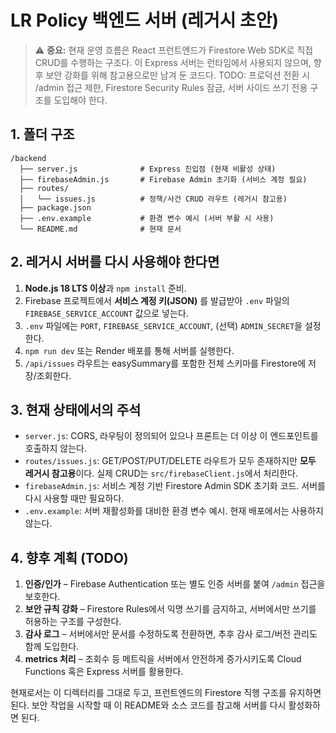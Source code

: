 # LR Policy 백엔드 서버 (레거시 초안)

> ⚠️ **중요:** 현재 운영 흐름은 React 프런트엔드가 Firestore Web SDK로 직접 CRUD를 수행하는 구조다. 이 Express 서버는 런타임에서 사용되지 않으며, 향후 보안 강화를 위해 참고용으로만 남겨 둔 코드다. TODO: 프로덕션 전환 시 /admin 접근 제한, Firestore Security Rules 잠금, 서버 사이드 쓰기 전용 구조를 도입해야 한다.

## 1. 폴더 구조

```
/backend
  ├── server.js              # Express 진입점 (현재 비활성 상태)
  ├── firebaseAdmin.js       # Firebase Admin 초기화 (서비스 계정 필요)
  ├── routes/
  │   └── issues.js          # 정책/사건 CRUD 라우트 (레거시 참고용)
  ├── package.json
  ├── .env.example           # 환경 변수 예시 (서버 부활 시 사용)
  └── README.md              # 현재 문서
```

## 2. 레거시 서버를 다시 사용해야 한다면

1. **Node.js 18 LTS 이상**과 `npm install` 준비.
2. Firebase 프로젝트에서 **서비스 계정 키(JSON)** 를 발급받아 `.env` 파일의 `FIREBASE_SERVICE_ACCOUNT` 값으로 넣는다.
3. `.env` 파일에는 `PORT`, `FIREBASE_SERVICE_ACCOUNT`, (선택) `ADMIN_SECRET`을 설정한다.
4. `npm run dev` 또는 Render 배포를 통해 서버를 실행한다.
5. `/api/issues` 라우트는 easySummary를 포함한 전체 스키마를 Firestore에 저장/조회한다.

## 3. 현재 상태에서의 주석

- `server.js`: CORS, 라우팅이 정의되어 있으나 프론트는 더 이상 이 엔드포인트를 호출하지 않는다.
- `routes/issues.js`: GET/POST/PUT/DELETE 라우트가 모두 존재하지만 **모두 레거시 참고용**이다. 실제 CRUD는 `src/firebaseClient.js`에서 처리한다.
- `firebaseAdmin.js`: 서비스 계정 기반 Firestore Admin SDK 초기화 코드. 서버를 다시 사용할 때만 필요하다.
- `.env.example`: 서버 재활성화를 대비한 환경 변수 예시. 현재 배포에서는 사용하지 않는다.

## 4. 향후 계획 (TODO)

1. **인증/인가** – Firebase Authentication 또는 별도 인증 서버를 붙여 `/admin` 접근을 보호한다.
2. **보안 규칙 강화** – Firestore Rules에서 익명 쓰기를 금지하고, 서버에서만 쓰기를 허용하는 구조를 구성한다.
3. **감사 로그** – 서버에서만 문서를 수정하도록 전환하면, 추후 감사 로그/버전 관리도 함께 도입한다.
4. **metrics 처리** – 조회수 등 메트릭을 서버에서 안전하게 증가시키도록 Cloud Functions 혹은 Express 서버를 활용한다.

현재로서는 이 디렉터리를 그대로 두고, 프런트엔드의 Firestore 직행 구조를 유지하면 된다. 보안 작업을 시작할 때 이 README와 소스 코드를 참고해 서버를 다시 활성화하면 된다.
